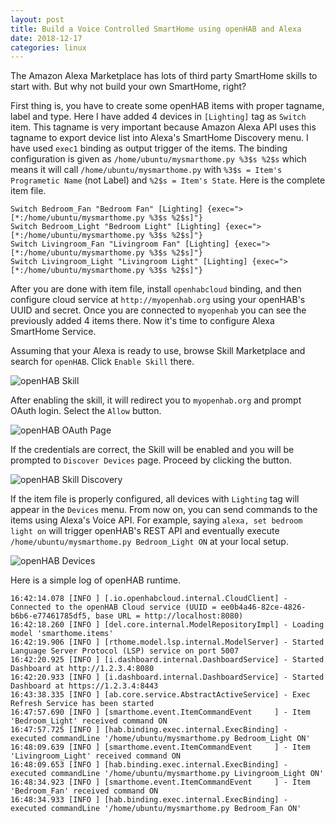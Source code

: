 ```yaml
---
layout: post
title: Build a Voice Controlled SmartHome using openHAB and Alexa
date: 2018-12-17
categories: linux
---
```


The Amazon Alexa Marketplace has lots of third party SmartHome skills to start with. But why not  build your own SmartHome, right?

First thing is, you have to create some openHAB items with proper tagname, label and type. Here I have added 4 devices in `[Lighting]` tag as `Switch` item. This tagname is very important because Amazon Alexa API uses this tagname to export device list into Alexa's SmartHome Discovery menu. I have used `exec1` binding as output trigger of the items. The binding configuration is given as `/home/ubuntu/mysmarthome.py %3$s %2$s` which means it will call `/home/ubuntu/mysmarthome.py` with `%3$s = Item's Programetic Name` (not Label) and `%2$s = Item's State`. Here is the complete item file.

```
Switch Bedroom_Fan "Bedroom Fan" [Lighting] {exec=">[*:/home/ubuntu/mysmarthome.py %3$s %2$s]"}
Switch Bedroom_Light "Bedroom Light" [Lighting] {exec=">[*:/home/ubuntu/mysmarthome.py %3$s %2$s]"}
Switch Livingroom_Fan "Livingroom Fan" [Lighting] {exec=">[*:/home/ubuntu/mysmarthome.py %3$s %2$s]"}
Switch Livingroom_Light "Livingroom Light" [Lighting] {exec=">[*:/home/ubuntu/mysmarthome.py %3$s %2$s]"}
```

After you are done with item file, install `openhabcloud` binding, and then configure cloud service at `http://myopenhab.org` using your openHAB's UUID and secret. Once you are connected to `myopenhab` you can see the previously added 4 items there. Now it's time to configure Alexa SmartHome Service.

Assuming that your Alexa is ready to use, browse Skill Marketplace and search for `openHAB`. Click `Enable Skill` there.

![openHAB Skill](https://i.imgur.com/7xkeVyt.png)

After enabling the skill, it will redirect you to `myopenhab.org` and prompt OAuth login. Select the `Allow` button.

![openHAB OAuth Page](https://i.imgur.com/HrMqflA.png)

If the credentials are correct, the Skill will be enabled and you will be prompted to `Discover Devices` page. Proceed by clicking the button.

![openHAB Skill Discovery](https://i.imgur.com/UYGEX0v.png)

If the item file is properly configured, all devices with `Lighting` tag will appear in the `Devices` menu. From now on, you can send commands to the items using Alexa's Voice API. For example, saying `alexa, set bedroom light on` will trigger openHAB's REST API and eventually execute `/home/ubuntu/mysmarthome.py Bedroom_Light ON` at your local setup.

![openHAB Devices](https://i.imgur.com/eMWcmto.png)

Here is a simple log of openHAB runtime.

```
16:42:14.078 [INFO ] [.io.openhabcloud.internal.CloudClient] - Connected to the openHAB Cloud service (UUID = ee0b4a46-82ce-4826-b6b6-e77461785df5, base URL = http://localhost:8080)
16:42:18.260 [INFO ] [del.core.internal.ModelRepositoryImpl] - Loading model 'smarthome.items'
16:42:19.906 [INFO ] [rthome.model.lsp.internal.ModelServer] - Started Language Server Protocol (LSP) service on port 5007
16:42:20.925 [INFO ] [i.dashboard.internal.DashboardService] - Started Dashboard at http://1.2.3.4:8080
16:42:20.933 [INFO ] [i.dashboard.internal.DashboardService] - Started Dashboard at https://1.2.3.4:8443
16:43:38.335 [INFO ] [ab.core.service.AbstractActiveService] - Exec Refresh Service has been started
16:47:57.690 [INFO ] [smarthome.event.ItemCommandEvent     ] - Item 'Bedroom_Light' received command ON
16:47:57.725 [INFO ] [hab.binding.exec.internal.ExecBinding] - executed commandLine '/home/ubuntu/mysmarthome.py Bedroom_Light ON'
16:48:09.639 [INFO ] [smarthome.event.ItemCommandEvent     ] - Item 'Livingroom_Light' received command ON
16:48:09.653 [INFO ] [hab.binding.exec.internal.ExecBinding] - executed commandLine '/home/ubuntu/mysmarthome.py Livingroom_Light ON'
16:48:34.923 [INFO ] [smarthome.event.ItemCommandEvent     ] - Item 'Bedroom_Fan' received command ON
16:48:34.933 [INFO ] [hab.binding.exec.internal.ExecBinding] - executed commandLine '/home/ubuntu/mysmarthome.py Bedroom_Fan ON'
```

